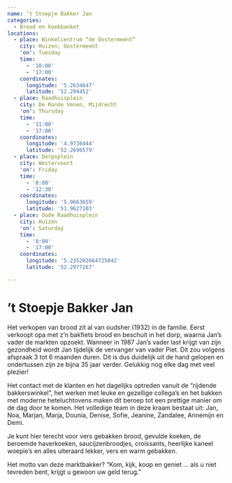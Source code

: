 ```yaml
---
name: ’t Stoepje Bakker Jan
categories:
  - Brood en koekbanket
locations:
  - place: Winkelcentrum “de Oostermeent”
    city: Huizen, Oostermeent
    'on': Tuesday
    time:
      - '10:00'
      - '17:00'
    coordinates:
      longitude: '5.2634647'
      latitude: '52.294452'
  - place: Raadhuisplein
    city: De Ronde Venen, Mijdrecht
    'on': Thursday
    time:
      - '11:00'
      - '17:00'
    coordinates:
      longitude: '4.9736444'
      latitude: '52.2696579'
  - place: Dorpsplein
    city: Westervoort
    'on': Friday
    time:
      - '8:00'
      - '12:30'
    coordinates:
      longitude: '5.9663659'
      latitude: '51.9627103'
  - place: Oude Raadhuisplein
    city: Huizen
    'on': Saturday
    time:
      - '8:00'
      - '17:00'
    coordinates:
      longitude: '5.235202664725842'
      latitude: '52.2977267'

---
```


# ’t Stoepje Bakker Jan

Het verkopen van brood zit al van oudsher (1932) in de familie. Eerst verkoopt opa met z’n bakfiets brood en beschuit in het dorp, waarna Jan’s vader de markten opzoekt. Wanneer in 1987 Jan’s vader last krijgt van zijn gezondheid wordt Jan tijdelijk de vervanger van vader Piet. Dit zou volgens afspraak 3 tot 6 maanden duren. Dit is dus duidelijk uit de hand gelopen en ondertussen zijn ze bijna 35 jaar verder. Gelukkig nog elke dag met veel plezier!

Het contact met de klanten en het dagelijks optreden vanuit de “rijdende bakkerswinkel”, het werken met leuke en gezellige collega’s en het bakken met moderne heteluchtovens maken dit beroep tot een prettige manier om de dag door te komen. Het volledige team in deze kraam bestaat uit: Jan, Noa, Marjan, Marja, Dounia, Denise, Sofie, Jeanine, Zandalee, Annemijn en Demi.

Je kunt hier terecht voor vers gebakken brood, gevulde koeken, de beroemde haverkoeken, saucijzenbroodjes, croissants, heerlijke kaneel woepie’s en alles uiteraard lekker, vers en warm gebakken.

Het motto van deze marktbakker? “Kom, kijk, koop en geniet … als u niet tevreden bent, krijgt u gewoon uw geld terug.”